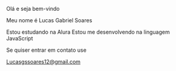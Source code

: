 Olá e seja bem-vindo 

Meu nome é Lucas Gabriel Soares

Estou estudando na Alura
Estou me desenvolvendo na linguagem JavaScript

Se quiser entrar em contato use 

Lucasgssoares12@gmail.com
